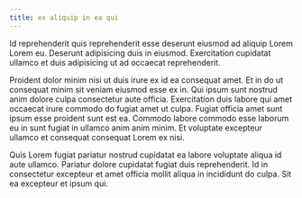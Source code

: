 ```yaml
---
title: ex aliquip in ea qui
---
```


Id reprehenderit quis reprehenderit esse deserunt eiusmod ad aliquip Lorem Lorem eu. Deserunt adipisicing duis in eiusmod. Exercitation cupidatat ullamco et duis adipisicing ut ad occaecat reprehenderit.

Proident dolor minim nisi ut duis irure ex id ea consequat amet. Et in do ut consequat minim sit veniam eiusmod esse ex in. Qui ipsum sunt nostrud anim dolore culpa consectetur aute officia. Exercitation duis labore qui amet occaecat irure commodo do fugiat amet ut culpa. Fugiat officia amet sunt ipsum esse proident sunt est ea. Commodo labore commodo esse laborum eu in sunt fugiat in ullamco anim anim minim. Et voluptate excepteur ullamco et consequat consequat Lorem ex nisi.

Quis Lorem fugiat pariatur nostrud cupidatat ea labore voluptate aliqua id aute ullamco. Pariatur dolore cupidatat fugiat duis reprehenderit. Id in consectetur excepteur et amet officia mollit aliqua in incididunt do culpa. Sit ea excepteur et ipsum qui.